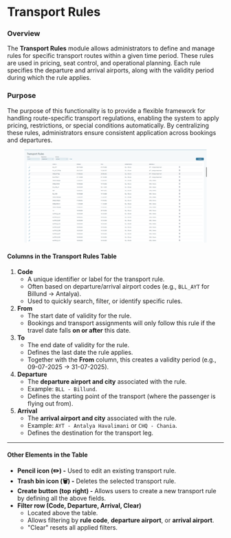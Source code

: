 # Transport Rules

### Overview

The **Transport Rules** module allows administrators to define and manage rules for specific transport routes within a given time period. These rules are used in pricing, seat control, and operational planning. Each rule specifies the departure and arrival airports, along with the validity period during which the rule applies.

### Purpose

The purpose of this functionality is to provide a flexible framework for handling route-specific transport regulations, enabling the system to apply pricing, restrictions, or special conditions automatically. By centralizing these rules, administrators ensure consistent application across bookings and departures.

<figure><img src="../.gitbook/assets/image (2) (1) (1) (1) (1) (1) (1) (1) (1) (1) (2).png" alt=""><figcaption></figcaption></figure>

#### **Columns in the Transport Rules Table**

1. **Code**
   * A unique identifier or label for the transport rule.
   * Often based on departure/arrival airport codes (e.g., `BLL_AYT` for Billund → Antalya).
   * Used to quickly search, filter, or identify specific rules.
2. **From**
   * The start date of validity for the rule.
   * Bookings and transport assignments will only follow this rule if the travel date falls **on or after** this date.
3. **To**
   * The end date of validity for the rule.
   * Defines the last date the rule applies.
   * Together with the **From** column, this creates a validity period (e.g., 09-07-2025 → 31-07-2025).
4. **Departure**
   * The **departure airport and city** associated with the rule.
   * Example: `BLL - Billund`.
   * Defines the starting point of the transport (where the passenger is flying out from).
5. **Arrival**
   * The **arrival airport and city** associated with the rule.
   * Example: `AYT - Antalya Havalimani` or `CHQ - Chania`.
   * Defines the destination for the transport leg.

***

#### **Other Elements in the Table**

* **Pencil icon (✏️) -** Used to edit an existing transport rule.
* **Trash bin icon (🗑️) -** Deletes the selected transport rule.
* **Create button (top right) -** Allows users to create a new transport rule by defining all the above fields.
* **Filter row (Code, Departure, Arrival, Clear)**
  * Located above the table.
  * Allows filtering by **rule code**, **departure airport**, or **arrival airport**.
  * "Clear" resets all applied filters.

